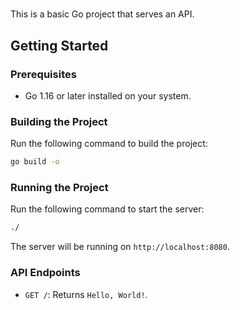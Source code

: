 # 

This is a basic Go project  that serves an API.

## Getting Started

### Prerequisites
- Go 1.16 or later installed on your system.

### Building the Project
Run the following command to build the project:
```bash
go build -o 
```

### Running the Project
Run the following command to start the server:
```bash
./
```

The server will be running on `http://localhost:8080`.

### API Endpoints
- `GET /`: Returns `Hello, World!`.